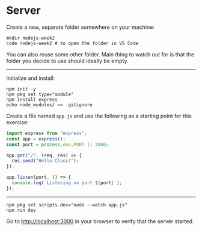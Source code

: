 # Server

Create a new, separate folder somewhere on your machine:

```shell
mkdir nodejs-week2
code nodejs-week2 # to open the folder in VS Code
```

You can also reuse some other folder. Main thing to watch out for is that the folder you decide to use should ideally be empty.

---

Initialize and install:

```shell
npm init -y
npm pkg set type="module"
npm install express
echo node_modules/ >> .gitignore
```

Create a file named `app.js` and use the following as a starting point for this exercise:

```js
import express from "express";
const app = express();
const port = process.env.PORT || 3000;

app.get("/", (req, res) => {
  res.send("Hello Class!");
});

app.listen(port, () => {
  console.log(`Listening on port ${port}`);
});
```

---

```shell
npm pkg set scripts.dev="node --watch app.js"
npm run dev
```

Go to <http://localhost:3000> in your browser to verify that the server started.
